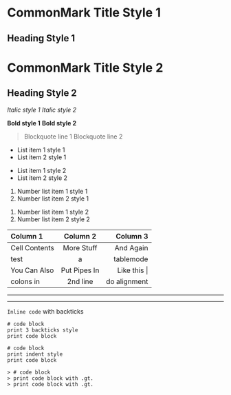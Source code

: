 CommonMark Title Style 1
========================

Heading Style 1
---------------

# CommonMark Title Style 2

## Heading Style 2

*Italic style 1* _Italic style 2_

**Bold style 1** __Bold style 2__

> Blockquote line 1
> Blockquote line 2

* List item 1 style 1
* List item 2 style 1

- List item 1 style 2
- List item 2 style 2

1. Number list item 1 style 1
2. Number list item 2 style 1

1) Number list item 1 style 2
2) Number list item 2 style 2

| Column 1      | Column 2     | Column 3     |
| :------------ | :--------:   | ----------:  |
| Cell Contents | More Stuff   | And Again    |
| test          | a            | tablemode    |
| You Can Also  | Put Pipes In | Like this \| |
| colons in     | 2nd line     | do alignment |

---

***

`Inline code` with backticks

```
# code block
print 3 backticks style
print code block
```

    # code block
    print indent style
    print code block

    > # code block
    > print code block with .gt.
    > print code block with .gt.
